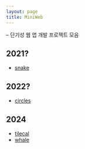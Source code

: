 ```yaml
---
layout: page
title: MiniWeb
---
```


&ndash; 단기성 웹 앱 개발 프로젝트 모음

## 2021?

- [snake](snake)

## 2022?

- [circles](circles)

## 2024

- [tilecal](tilecal)
- [whale](whale)
